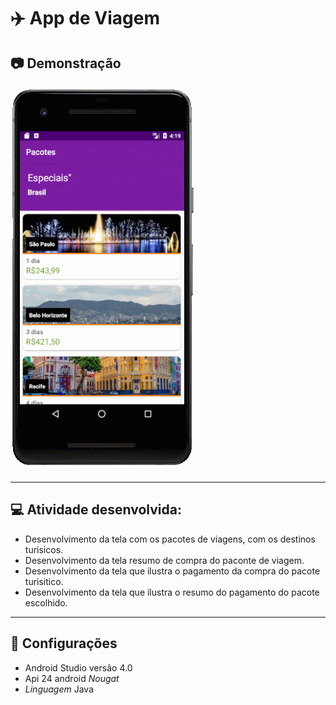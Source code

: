 # ✈️ App de Viagem

## 📷 Demonstração

![App_Travel_alura](https://github.com/JeanTheodoro/App-De-Viagem/blob/master/App_Travel_alura.gif)
_______________
## 💻 Atividade desenvolvida:

* Desenvolvimento da tela com os pacotes de viagens, com os destinos turisicos.
* Desenvolvimento da tela resumo de compra do paconte de viagem.
* Desenvolvimento da tela que ilustra o pagamento da compra do pacote turisitico.
* Desenvolvimento da tela que ilustra o resumo do pagamento do pacote escolhido.
_______________
## 🚀 Configurações

* Android Studio versâo 4.0
* Api 24 android _Nougat_
* _Linguagem_ Java
